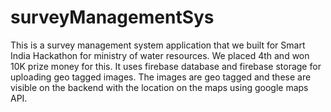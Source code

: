 # surveyManagementSys
This is a survey management system application that we built for Smart India Hackathon for ministry of water resources.
We placed 4th and won 10K prize money for this.
It uses firebase database and firebase storage for uploading geo tagged images.
The images are geo tagged and these are visible on the backend with the location on the maps using google maps API.
